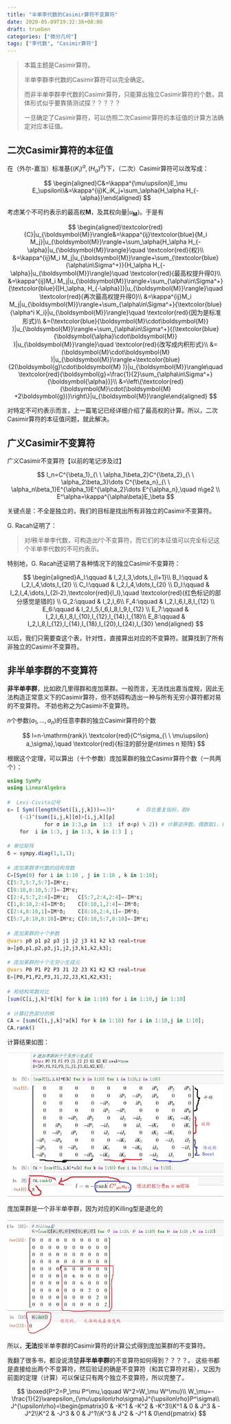 ```yaml
---
title: "半单李代数的Casimir算符不变算符"
date: 2020-05-09T19:32:38+08:00
draft: trueben
categories: ["微分几何"]
tags: ["李代数", "Casimir算符"]
---
```



> 本篇主题是Casimir算符。
>
> 半单李群李代数的Casimir算符可以完全确定。
>
> 而非半单李群李代数的Casimir算符，只能算出独立Casimir算符的个数，具体形式似乎要靠猜测试探？？？？？
>
> 一旦确定了Casimir算符，可以仿照二次Casimir算符的本征值的计算方法确定对应本征值。

<!--more-->

## 二次Casimir算符的本征值

在（外尔-嘉当）标准基$\{(K_i)^a,(H_\alpha)^a\}$下，（二次）Casimir算符可以改写成：

$$
\begin{aligned}C&=\kappa^{\mu\upsilon}E_\mu E_\upsilon\\&=\kappa^{ij}K_iK_j+\sum_\alpha{H_\alpha H_{-\alpha}}\end{aligned}
$$

考虑某个不可约表示的最高权$\boldsymbol{M}$，及其权向量$|u_{\boldsymbol{M}}\rangle$。于是有

$$
\begin{aligned}\textcolor{red}{C}|u_{\boldsymbol{M}}\rangle&=\kappa^{ij}\textcolor{blue}{M_i M_j}|u_{\boldsymbol{M}}\rangle+\sum_\alpha{H_\alpha H_{-\alpha}|u_{\boldsymbol{M}}\rangle}\quad \textcolor{red}{权}\\ &=\kappa^{ij}M_i M_j|u_{\boldsymbol{M}}\rangle+\sum_{\textcolor{blue}{\alpha\in\Sigma^+}}{H_\alpha H_{-\alpha}|u_{\boldsymbol{M}}\rangle}\quad \textcolor{red}{最高权提升得0}\\ &=\kappa^{ij}M_i M_j|u_{\boldsymbol{M}}\rangle+\sum_{\alpha\in\Sigma^+}{\textcolor{blue}{[H_\alpha, H_{-\alpha}]}|u_{\boldsymbol{M}}\rangle}\quad \textcolor{red}{再次最高权提升得0}\\ &=\kappa^{ij}M_i M_j|u_{\boldsymbol{M}}\rangle+\sum_{\alpha\in\Sigma^+}{\textcolor{blue}{\alpha^i K_i}|u_{\boldsymbol{M}}\rangle}\quad \textcolor{red}{因为是标准形式}\\ &=(\textcolor{blue}{\boldsymbol{M}\cdot\boldsymbol{M}} )|u_{\boldsymbol{M}}\rangle+\sum_{\alpha\in\Sigma^+}{(\textcolor{blue}{\boldsymbol{\alpha}\cdot\boldsymbol{M}} )|u_{\boldsymbol{M}}\rangle}\quad \textcolor{red}{改写成内积形式}\\ &=(\boldsymbol{M}\cdot\boldsymbol{M} )|u_{\boldsymbol{M}}\rangle+\textcolor{blue}{2(\boldsymbol{g}\cdot\boldsymbol{M} )}|u_{\boldsymbol{M}}\rangle\quad \textcolor{red}{\boldsymbol{g}=\frac{1}{2}\sum_{\alpha\in\Sigma^+}{\boldsymbol{\alpha}}}\\ &=\left\{\textcolor{red}{\boldsymbol{M}\cdot(\boldsymbol{M} +2\boldsymbol{g})}\right\}|u_{\boldsymbol{M}}\rangle\end{aligned}
$$

对特定不可约表示而言，上一篇笔记已经详细介绍了最高权的计算。所以，二次Casimir算符的本征值问题，就此解决。

## 广义Casimir不变算符

广义Casimir不变算符【以前的笔记涉及过】

$$
I_n=C^{\beta_1}_{\ \ \alpha_1\beta_2}C^{\beta_2}_{\ \ \alpha_2\beta_3}\dots C^{\beta_n}_{\ \ \alpha_n\beta_1}E^{\alpha_1}E^{\alpha_2}\dots E^{\alpha_n},\quad n\ge2 \\ E^\alpha=\kappa^{\alpha\beta}E_\beta
$$

关键点是：不全是独立的，我们的目标是找出所有非独立的Casimir不变算符。

G. Racah证明了：

> 对$l$秩半单李代数，可构造出$l$个不变算符，而它们的本征值可以完全标记这个半单李代数的不可约表示。

特别地，G. Racah还证明了各种情况下的独立Casimir不变算符：

$$
\begin{aligned}A_l:\qquad & I_2,I_3,\dots,I_{l+1}\\ B_l:\qquad & I_2,I_4,\dots,I_{2l} \\ C_l:\qquad & I_2,I_4,\dots,I_{2l} \\ D_l:\qquad & I_2,I_4,\dots,I_{2l-2},\textcolor{red}{I_l},\quad \textcolor{red}{红色标记的部分感觉是错的} \\ G_2:\qquad & I_2,I_6\\ F_4:\qquad & I_2,I_6,I_8,I_{12} \\ E_6:\qquad & I_2,I_5,I_6,I_8,I_9,I_{12} \\ E_7:\qquad & I_2,I_6,I_8,I_{10},I_{12},I_{14},I_{18}\\ E_8:\qquad & I_2,I_8,I_{12},I_{14},I_{18},I_{20},I_{24},I_{30}   \end{aligned}
$$

以后，我们只需要查这个表，针对性，直接算出对应的不变算符。就算找到了所有非独立的Casimir不变算符。

## 非半单李群的不变算符

**非半单李群**，比如欧几里得群和庞加莱群。一般而言，无法找出嘉当度规，因此无法构造正常意义下的Casimir算符，但不妨碍构造出一种与所有无穷小算符都对易的不变算符。 不妨也称之为Casimir不变算符。

$n$个参数$(a_1,\dots,a_n)$的任意李群的独立Casimir算符的个数

$$
l=n-\mathrm{rank}\ \textcolor{red}{C^\sigma_{\ \ \mu\upsilon} a_\sigma},\quad \textcolor{red}{标注的部分是n\times n 矩阵}
$$

根据这个定理，可以算出（十个参数）庞加莱群的独立Casimir算符个数（一共两个）：

```julia
using SymPy
using LinearAlgebra

#  Levi-Civita记号
ε= [ Sym((length(Set([i,j,k]))==3)*       #  存在重复指标，取0
    (-1)^(sum([i,j,k][σ]>[i,j,k][ρ]   
            for σ in 1:3,ρ in  1:3  if σ<ρ) % 2)) # 计算逆序数。偶数取1，奇数取-1
    for  i in 1:3, j in 1:3, k in 1:3 ] ;

# 单位矩阵
δ = sympy.diag(1,1,1);

# 庞加莱群李代数的结构常数
C=[Sym(0) for i in 1:10 , j in 1:10 , k in 1:10];
C[5:7,5:7,5:7]=IM*ε;
C[8:10,8:10,5:7]=-IM*ε;
C[2:4,5:7,2:4]=IM*ε;   C[5:7,2:4,2:4]=-IM*ε;
C[1,8:10,2:4]=IM*δ;    C[8:10,1,2:4]=-IM*δ;
C[2:4,8:10,1]=IM*δ;    C[8:10,2:4,1]=-IM*δ;
C[5:7,8:10,8:10]=IM*ε; C[8:10,5:7,8:10]=-IM*ε;

# 庞加莱群的十个参数
@vars p0 p1 p2 p3 j1 j2 j3 k1 k2 k3 real=true
a=[p0,p1,p2,p3,j1,j2,j3,k1,k2,k3];

# 庞加莱群的十个无穷小生成元
@vars P0 P1 P2 P3 J1 J2 J3 K1 K2 K3 real=true
E=[P0,P1,P2,P3,J1,J2,J3,K1,K2,K3];

# 和结构常数对比
[sum(C[i,j,k]*E[k] for k in 1:10) for i in 1:10,j in 1:10]                            

# 计算红色部分的秩
CA = [sum(C[i,j,k]*a[k] for k in 1:10) for i in 1:10,j in 1:10];
CA.rank()                        
```

计算结果如图：

![](../images/0145.jpg)

庞加莱群是一个非半单李群，因为对应的Killing型是退化的

![](../images/0146.jpg)

所以，**无法**按半单李群的Casimir算符的计算公式得到庞加莱群的不变算符。

我翻了很多书，都没说清楚**非半单李群**的不变算符如何得到？？？？。 这些书都是直接给出两个不变算符，然后验证的确是不变算符（和其它算符对易），又因为前面的定理（计算）可以保证只有两个独立不变算符，所以完整了。

$$
\boxed{P^2=P_\mu P^\mu,\qquad W^2=W_\mu W^\mu}\\  W_\mu=-\frac{1}{2}\varepsilon_{\mu\upsilon\rho\sigma}J^{\upsilon\rho}P^\sigma\\ J^{\upsilon\rho}=\begin{pmatrix}0 & -K^1 & -K^2 & -K^3\\K^1 & 0 & J^3 & -J^2\\K^2 & -J^3 & 0 & J^1\\K^3 & J^2 & -J^1 & 0\end{pmatrix}
$$




